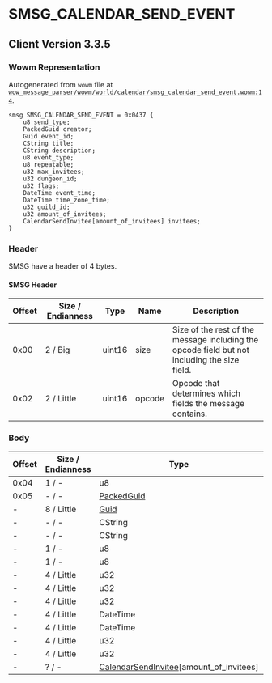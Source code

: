 # SMSG_CALENDAR_SEND_EVENT

## Client Version 3.3.5

### Wowm Representation

Autogenerated from `wowm` file at [`wow_message_parser/wowm/world/calendar/smsg_calendar_send_event.wowm:14`](https://github.com/gtker/wow_messages/tree/main/wow_message_parser/wowm/world/calendar/smsg_calendar_send_event.wowm#L14).
```rust,ignore
smsg SMSG_CALENDAR_SEND_EVENT = 0x0437 {
    u8 send_type;
    PackedGuid creator;
    Guid event_id;
    CString title;
    CString description;
    u8 event_type;
    u8 repeatable;
    u32 max_invitees;
    u32 dungeon_id;
    u32 flags;
    DateTime event_time;
    DateTime time_zone_time;
    u32 guild_id;
    u32 amount_of_invitees;
    CalendarSendInvitee[amount_of_invitees] invitees;
}
```
### Header

SMSG have a header of 4 bytes.

#### SMSG Header

| Offset | Size / Endianness | Type   | Name   | Description |
| ------ | ----------------- | ------ | ------ | ----------- |
| 0x00   | 2 / Big           | uint16 | size   | Size of the rest of the message including the opcode field but not including the size field.|
| 0x02   | 2 / Little        | uint16 | opcode | Opcode that determines which fields the message contains.|

### Body

| Offset | Size / Endianness | Type | Name | Description | Comment |
| ------ | ----------------- | ---- | ---- | ----------- | ------- |
| 0x04 | 1 / - | u8 | send_type |  |  |
| 0x05 | - / - | [PackedGuid](../spec/packed-guid.md) | creator |  |  |
| - | 8 / Little | [Guid](../spec/packed-guid.md) | event_id |  |  |
| - | - / - | CString | title |  |  |
| - | - / - | CString | description |  |  |
| - | 1 / - | u8 | event_type |  |  |
| - | 1 / - | u8 | repeatable |  |  |
| - | 4 / Little | u32 | max_invitees |  |  |
| - | 4 / Little | u32 | dungeon_id |  |  |
| - | 4 / Little | u32 | flags |  |  |
| - | 4 / Little | DateTime | event_time |  |  |
| - | 4 / Little | DateTime | time_zone_time |  |  |
| - | 4 / Little | u32 | guild_id |  |  |
| - | 4 / Little | u32 | amount_of_invitees |  |  |
| - | ? / - | [CalendarSendInvitee](calendarsendinvitee.md)[amount_of_invitees] | invitees |  |  |

